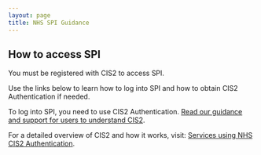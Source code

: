 ```yaml
---
layout: page
title: NHS SPI Guidance
---
```


## How to access SPI

You must be registered with CIS2 to access SPI.

Use the links below to learn how to log into SPI and how to obtain CIS2 Authentication if needed.

To log into SPI, you need to use CIS2 Authentication. [Read our guidance and support for users to understand CIS2](https://nhsd-confluence.digital.nhs.uk/x/U1Q8Ow/).

For a detailed overview of CIS2 and how it works, visit: [Services using NHS CIS2 Authentication](https://digital.nhs.uk/services/care-identity-service/applications-and-services/cis2-authentication#services-using-nhs-cis2-authentication).